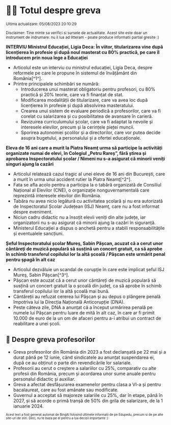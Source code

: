 # 👩‍🏫 Totul despre greva
<sub>Ultima actualizare: 05/08/2023 20:10:29</sub>

<sub>Disclaimer: Tine minte sa verifici si sursele de actualitate. Acest site este doar un instrument de indrumare: nu il lua ad litteram - poate produce informatii partial gresite :)</sub>

**INTERVIU Ministrul Educației, Ligia Deca: În viitor, titularizarea vine după licențierea în profesie și după noul masterat cu 80% practică, pe care îl introducem prin noua lege a Educației**
- Articolul este un interviu cu ministrul educației, Ligia Deca, despre reformele pe care le propune în sistemul de învățământ din România[^1^].
- Printre principalele schimbări se numără:
    - Introducerea unui masterat obligatoriu pentru profesori, cu 80% practică și 20% teorie, care va fi finanțat de stat.
    - Modificarea modalității de titularizare, care va avea loc după licențierea în profesie și după absolvirea masteratului.
    - Crearea unui sistem de evaluare periodică a profesorilor, care va fi corelat cu salarizarea și cu posibilitatea de avansare în carieră.
    - Revizuirea curriculumului școlar, care va fi adaptat la nevoile și interesele elevilor, precum și la cerințele pieței muncii.
    - Sporirea autonomiei școlilor și a directorilor, care vor putea decide asupra bugetului, a personalului și a ofertei educaționale.

**Eleva de 16 ani care a murit la Piatra Neamț urma să participe la activități organizate numai de elevi, în Colegiul „Petru Rareș”, fără știrea și aprobarea Inspectoratului școlar / Nimeni nu s-a asigurat că minorii veniți singuri ajung la cazări**
- Articolul relatează cazul tragic al unei eleve de 16 ani din București, care a murit în urma unui accident rutier la Piatra Neamț[^2^].
- Fata se afla acolo pentru a participa la o tabără organizată de Consiliul Național al Elevilor (CNE), o organizație nonguvernamentală care reprezintă interesele elevilor din România.
- Tabăra nu avea nicio legătură cu activitatea școlară și nu era autorizată de Inspectoratul Școlar Județean (ISJ) Neamț, care nu a fost informat despre eveniment.
- Niciun cadru didactic nu a însoțit elevii veniți din alte județe, iar organizatorii nu s-au asigurat că minorii ajung la cazări în siguranță.
- Ministerul Educației a dispus o anchetă pentru a stabili responsabilitățile și eventualele sancțiuni.

**Șeful Inspectoratului școlar Mureș, Sabin Pășcan, acuzat că a cerut unor cântăreți de muzică populară să susțină un concert gratuit, ca să aprobe în schimb transferul copilului lor la altă școală / Pășcan este urmărit penal pentru șpagă în alt caz**
- Articolul dezvăluie un scandal de corupție în care este implicat șeful ISJ Mureș, Sabin Pășcan[^3^].
- Pășcan este acuzat că a cerut unor cântăreți de muzică populară să susțină un concert gratuit la o școală din județ, ca să aprobe în schimb transferul copilului lor la altă școală mai bună.
- Cântăreții au refuzat cererea lui Pășcan și au depus o plângere penală împotriva lui la Direcția Națională Anticorupție (DNA).
- Peste câteva zile, DNA a anunțat că a început urmărirea penală pe numele lui Pășcan pentru luare de mită în alt caz, în care ar fi primit 10.000 de euro de la un om de afaceri pentru a-i atribui un contract de reabilitare a unei școli.

## 🏫 Despre greva profesorilor
- Greva profesorilor din România din 2023 a fost declanșată pe 22 mai și a durat până pe 12 iunie, când sindicatele au anunțat suspendarea ei, după ce au obținut o parte din revendicările lor salariale.
- Profesorii au cerut o creștere a salariilor cu 25%, comparativ cu alte profesii din România, precum și acordarea unor sume anuale pentru personalul didactic și auxiliar.
- Greva a afectat desfășurarea examenelor pentru clasa a VI-a și pentru bacalaureat, care au fost amânate sau modificate.
- Guvernul a acceptat să majoreze salariile cu 25%, dar în etape, până în 2027, și să acorde o primă tranșă de 50% din grila de salarizare, de la 1 ianuarie 2024.


<sub><sub>Acest text a fost generat automat de BingAI folosind ultimele informatii de pe Edupedu, precum si de pe alte site-uri de stiri. Deci, nu te baza pe el pentru a lua decizii importante :)</sub></sub>